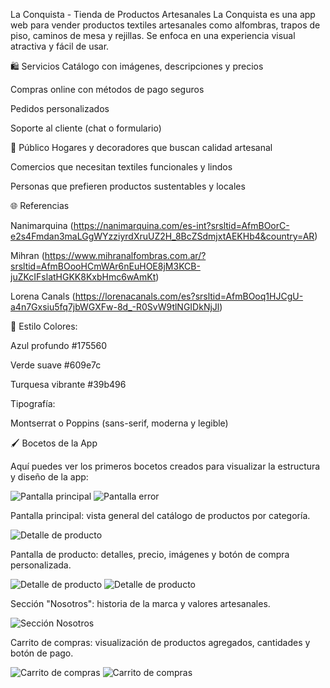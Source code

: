 La Conquista - Tienda de Productos Artesanales
La Conquista es una app web para vender productos textiles artesanales como alfombras, trapos de piso, caminos de mesa y rejillas. Se enfoca en una experiencia visual atractiva y fácil de usar.

🛍️ Servicios
Catálogo con imágenes, descripciones y precios

Compras online con métodos de pago seguros

Pedidos personalizados

Soporte al cliente (chat o formulario)

👤 Público
Hogares y decoradores que buscan calidad artesanal

Comercios que necesitan textiles funcionales y lindos

Personas que prefieren productos sustentables y locales

🌐 Referencias

Nanimarquina (https://nanimarquina.com/es-int?srsltid=AfmBOorC-e2s4Fmdan3maLGgWYzziyrdXruUZ2H_8BcZSdmjxtAEKHb4&country=AR)

Mihran (https://www.mihranalfombras.com.ar/?srsltid=AfmBOooHCmWAr6nEuHOE8jM3KCB-juZKcIFslatHGKK8KxbHmc6wAmKt)

Lorena Canals (https://lorenacanals.com/es?srsltid=AfmBOoq1HJCgU-a4n7Gxsiu5fq7jbWGXFw-8d_-R0SvW9tlNGIDkNjJl)

🎨 Estilo
Colores:

Azul profundo #175560

Verde suave #609e7c

Turquesa vibrante #39b496

Tipografía:

Montserrat o Poppins (sans-serif, moderna y legible)

🖌️ Bocetos de la App

Aquí puedes ver los primeros bocetos creados para visualizar la estructura y diseño de la app:

![Pantalla principal](bocetoapp/bocetoPantallaCarga.jpeg)
![Pantalla error](bocetoapp/bocetoPantallaCarga.jpeg)

Pantalla principal: vista general del catálogo de productos por categoría.

![Detalle de producto](bocetoapp/bocetoInicio.jpeg)

Pantalla de producto: detalles, precio, imágenes y botón de compra personalizada.

![Detalle de producto](bocetoApp/bocetoProductosproducto.jpeg)
![Detalle de producto](bocetoApp/bocetoInfoProductos.jpeg)

Sección "Nosotros": historia de la marca y valores artesanales.

![Sección Nosotros](bocetoApp/bocetoNosotros.jpeg)

Carrito de compras: visualización de productos agregados, cantidades y botón de pago.

![Carrito de compras](bocetoApp/bocetoCarrito.jpeg)
![Carrito de compras](bocetoApp/bocetoConfirmacionCompra.jpeg)


